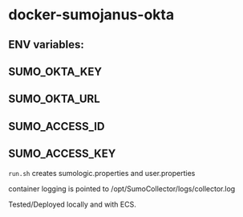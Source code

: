 # docker-sumojanus-okta
## ENV variables:
## SUMO_OKTA_KEY
## SUMO_OKTA_URL
## SUMO_ACCESS_ID
## SUMO_ACCESS_KEY


`run.sh` creates sumologic.properties and user.properties


container logging is pointed to /opt/SumoCollector/logs/collector.log



Tested/Deployed locally and with ECS.

